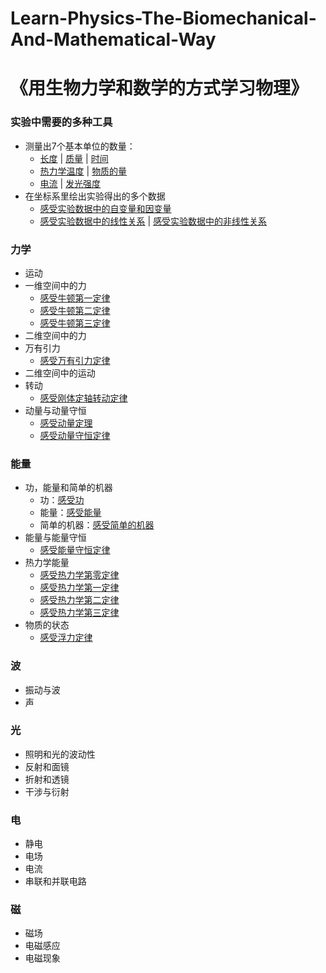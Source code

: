 # Learn-Physics-The-Biomechanical-And-Mathematical-Way
# 《用生物力学和数学的方式学习物理》

### 实验中需要的多种工具
- 测量出7个基本单位的数量：
	- [长度](/chapters/实验中需要的多种工具/测量出7个基本单位的数量/长度.md) | [质量](/chapters/实验中需要的多种工具/测量出7个基本单位的数量/质量.md) | [时间](/chapters/实验中需要的多种工具/测量出7个基本单位的数量/时间.md)
	- [热力学温度](/chapters/实验中需要的多种工具/测量出7个基本单位的数量/热力学温度.md) |                                                                                                                                                                                                                                                                         [物质的量](/chapters/实验中需要的多种工具/测量出7个基本单位的数量/物质的量.md)
	- [电流](/chapters/实验中需要的多种工具/测量出7个基本单位的数量/电流.md) | [发光强度](/chapters/实验中需要的多种工具/测量出7个基本单位的数量/发光强度.md)
- 在坐标系里绘出实验得出的多个数据
	- [感受实验数据中的自变量和因变量](/chapters/实验中需要的多种工具/在坐标系里绘出实验得出的多个数据/感受实验数据中的自变量和因变量.md)
	- [感受实验数据中的线性关系](/chapters/实验中需要的多种工具/在坐标系里绘出实验得出的多个数据/感受实验数据中的线性关系.md) | [感受实验数据中的非线性关系](/chapters/实验中需要的多种工具/在坐标系里绘出实验得出的多个数据/感受实验数据中的非线性关系.md)
 
### 力学

- 运动
- 一维空间中的力
	- [感受牛顿第一定律](/chapters/力学/一维空间中的力/感受牛顿第一定律.md)
	- [感受牛顿第二定律](/chapters/力学/一维空间中的力/感受牛顿第二定律.md)
	- [感受牛顿第三定律](/chapters/力学/一维空间中的力/感受牛顿第三定律.md)
- 二维空间中的力
- 万有引力
	- [感受万有引力定律](/chapters/力学/万有引力/感受万有引力定律.md)
- 二维空间中的运动
- 转动
	- [感受刚体定轴转动定律](/chapters/力学/转动/感受刚体定轴转动定律.md)
- 动量与动量守恒
	- [感受动量定理](/chapters/力学/动量与动量守恒/感受动量定理.md)
	- [感受动量守恒定律](/chapters/力学/动量与动量守恒/感受动量守恒定律.md)

### 能量

- 功，能量和简单的机器
	- 功：[感受功](/chapters/能量/功，能量和简单的机器/感受功.md)
	- 能量：[感受能量](/chapters/能量/功，能量和简单的机器/感受能量.md)
	- 简单的机器：[感受简单的机器](/chapters/能量/功，能量和简单的机器/感受简单的机器.md)
- 能量与能量守恒
	- [感受能量守恒定律](/chapters/能量/能量与能量守恒/感受能量守恒定律.md)
- 热力学能量
	- [感受热力学第零定律](/chapters/能量/热力学能量/感受热力学第零定律.md)
	- [感受热力学第一定律](/chapters/能量/热力学能量/感受热力学第一定律.md)
	- [感受热力学第二定律](/chapters/能量/热力学能量/感受热力学第二定律.md)
	- [感受热力学第三定律](/chapters/能量/热力学能量/感受热力学第三定律.md)
- 物质的状态
	- [感受浮力定律](/chapters/能量/物质的状态/感受浮力定律.md)

### 波 

- 振动与波
- 声

### 光

- 照明和光的波动性
- 反射和面镜
- 折射和透镜
- 干涉与衍射
  
### 电

- 静电
- 电场
- 电流
- 串联和并联电路

### 磁

- 磁场
- 电磁感应
- 电磁现象
